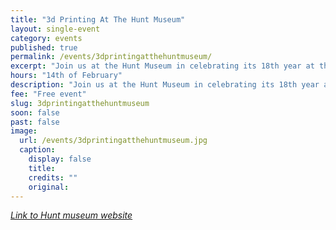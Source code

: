 ```yaml
---
title: "3d Printing At The Hunt Museum"
layout: single-event
category: events
published: true
permalink: /events/3dprintingatthehuntmuseum/
excerpt: "Join us at the Hunt Museum in celebrating its 18th year at the Custom House. We will be demonstrating 3D printing along side our 3D printed Model Of Limerick City."
hours: "14th of February"
description: "Join us at the Hunt Museum in celebrating its 18th year at the Custom House. We will be demonstrating 3D printing along side our 3D printed Model Of Limerick City. 14th of February"
fee: "Free event"
slug: 3dprintingatthehuntmuseum
soon: false
past: false
image:
  url: /events/3dprintingatthehuntmuseum.jpg
  caption:
    display: false
    title: 
    credits: ""
    original: 
---
```


*[Link to Hunt museum website](http://www.huntmuseum.com/whats-on/festivals-and-special-events/i-love-the-hunt.aspx)*
